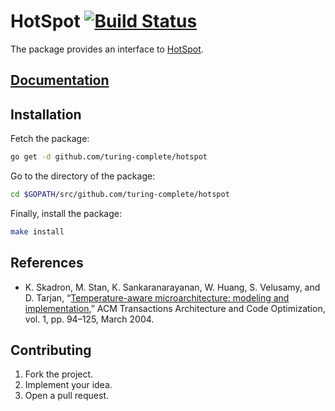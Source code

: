 # HotSpot [![Build Status][travis-svg]][travis-url]

The package provides an interface to [HotSpot][1].

## [Documentation][doc]

## Installation

Fetch the package:

```bash
go get -d github.com/turing-complete/hotspot
```

Go to the directory of the package:

```bash
cd $GOPATH/src/github.com/turing-complete/hotspot
```

Finally, install the package:

```bash
make install
```

## References

* K. Skadron, M. Stan, K. Sankaranarayanan, W. Huang, S. Velusamy, and D.
  Tarjan, “[Temperature-aware microarchitecture: modeling and
  implementation][2],” ACM Transactions Architecture and Code Optimization, vol.
  1, pp. 94–125, March 2004.

## Contributing

1. Fork the project.
2. Implement your idea.
3. Open a pull request.

[1]: http://lava.cs.virginia.edu/HotSpot
[2]: http://www.virginia.edu/cs/people/faculty/pdfs/p94-skadron.pdf

[travis-svg]: https://travis-ci.org/turing-complete/hotspot.svg?branch=master
[travis-url]: https://travis-ci.org/turing-complete/hotspot
[doc]: http://godoc.org/github.com/turing-complete/hotspot

